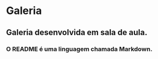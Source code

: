 # Galeria

## Galeria desenvolvida em sala de aula.

### O README é uma linguagem chamada Markdown.
